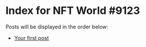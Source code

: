 # Index for NFT World #9123
Posts will be displayed in the order below:

- [Your first post](./001-first.md)

